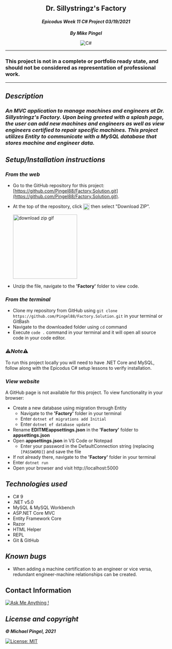 ## <div align="center">Dr. Sillystringz's Factory</div>
#### <div align="center">*Epicodus Week 11 C# Project 03/19/2021* </div> 
***<p align="center">By Mike Pingel***</p>
<p align="center">
<img alt="C#" src="https://forthebadge.com/images/badges/made-with-c-sharp.svg"/>
</p>

___
### This project is not in a complete or portfolio ready state, and should not be considered as representation of professional work.
___
## *Description*    
### *An MVC application to manage machines and engineers at Dr. Sillystringz's Factory. Upon being greeted with a splash page, the user can add new machines and engineers as well as view engineers certified to repair specific machines. This project utilizes Entity to communicate with a MySQL database that stores machine and engineer data.*

## *Setup/Installation instructions*
### *From the web*
* Go to the GitHub repository for this project: [https://github.com/Pingel88/Factory.Solution.git](https://github.com/Pingel88/Factory.Solution.git).
* At the top of the repository, click <img src="https://i.imgur.com/Ej9Dphm.png" alt="Code Button" height="20" align="center"> then select "Download ZIP".

  <img src="https://i.imgur.com/tZKvGne.gif" alt="download zip gif" height="200">
* Unzip the file, navigate to the **'Factory'** folder to view code.
### *From the terminal*
* Clone my repository from GitHub using `git clone https://github.com/Pingel88/Factory.Solution.git` in your terminal or GitBash
* Navigate to the downloaded folder using `cd` command
* Execute `code .` command in your terminal and it will open all source code in your code editor.

### ⚠️*Note*⚠️
To run this project locally you will need to have .NET Core and MySQL, follow along with the Epicodus C# setup lessons to verify installation.

###  *View website*
A GitHub page is not available for this project. To view functionality in your browser:
* Create a new database using migration through Entity
  * Navigate to the **'Factory'** folder in your terminal
  * Enter `dotnet ef migrations add Initial`
  * Enter `dotnet ef database update`
* Rename **EDITMEappsettings.json** in the **'Factory'** folder to **appsettings.json**
* Open **appsettings.json** in VS Code or Notepad
  * Enter your password in the DefaultConnection string (replacing `[PASSWORD]`) and save the file
* If not already there, navigate to the **'Factory'** folder in your terminal
* Enter `dotnet run`
* Open your browser and visit http://localhost:5000

## *Technologies used*
* C# 9
* .NET v5.0
* MySQL & MySQL Workbench
* <span>ASP.</span>NET Core MVC
* Entity Framework Core
* Razor
* HTML Helper
* REPL
* Git & GitHub

## *Known bugs*
* When adding a machine certification to an engineer or vice versa, redundant engineer-machine relationships can be created.

## Contact Information
[![Ask Me Anything !](https://img.shields.io/badge/Ask%20me-anything-1abc9c.svg)](mailto:mdpingel+github@gmail.com?subject=[GitHub]Epicodus%20Project%20-%20Factory.Solution)

## *License and copyright*

***© Michael Pingel, 2021***

[![License: MIT](https://img.shields.io/badge/License-MIT-yellow.svg)](https://opensource.org/licenses/MIT)